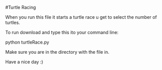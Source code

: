 #Turtle Racing

When you run this file it starts a turtle race u get to select the number of turtles.

To run download and type this ito your command line:

python turtleRace.py

Make sure you are in the directory with the file in.

Have a nice day :)
